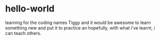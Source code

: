 # hello-world
learning for the coding
names Tiggy and it would be awesome to learn something new and put it to practice an hopefully, with what i've learnt, i can teach others.
